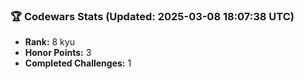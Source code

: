 ### 🏆 Codewars Stats (Updated: 2025-03-08 18:07:38 UTC)

- **Rank:** 8 kyu
- **Honor Points:** 3
- **Completed Challenges:** 1
